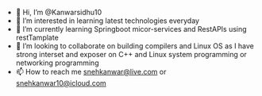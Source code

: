 - 👋 Hi, I’m @Kanwarsidhu10
- 👀 I’m interested in learning latest technologies everyday
- 🌱 I’m currently learning Springboot micor-services and RestAPIs using restTamplate
- 💞️ I’m looking to collaborate on building compilers and Linux OS as I have strong interset and exposer on C++ and Linux system programming or networking programming
- 📫 How to reach me snehkanwar@live.com or snehkanwar10@icloud.com

<!---
Kanwarsidhu10/Kanwarsidhu10 is a ✨ special ✨ repository because its `README.md` (this file) appears on your GitHub profile.
You can click the Preview link to take a look at your changes.
--->
